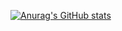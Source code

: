 [![Anurag's GitHub stats](https://github-readme-stats.vercel.app/api?username=Charlotte-z)](https://github.com/anuraghazra/github-readme-stats)

